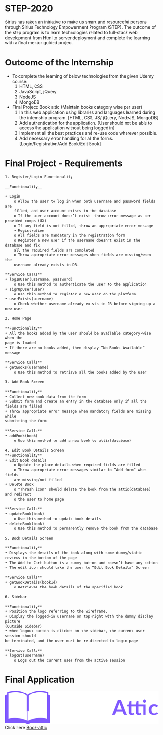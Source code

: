 # STEP-2020

Sirius has taken an initiative to make us smart and resourceful persons through Sirius Technology Empowerment Program (STEP). The outcome of the step program is to learn technologies related to full-stack web development from Html to server deployment and complete the learning with a final mentor guided project.

# Outcome of the Internship

- To complete the learning of below technologies from the given Udemy course:
  1. HTML, CSS
  2. JavaScript, jQuery
  3. NodeJS
  4. MongoDB
- Final Project: Book attic (Maintain books category wise per user)
  1. In this web application using libraries and languages learned during the internship program. [HTML, CSS, JS/ jQuery, NodeJS, MongoDB]
  2. Add authentication for the application. [User should not be able to access the application without being logged in]
  3. Implement all the best practices and re-use code wherever possible.
  4. Add necessary error handling for all the forms. [Login/Registration/Add Book/Edit Book]

# Final Project - Requirements

    1. Register/Login Functionality

    __Functionality__

    • Login
        o Allow the user to log in when both username and password fields are
        filled, and user account exists in the database
        o If the user account doesn’t exist, throw error message as per provided comps (UX)
        o If any field is not filled, throw an appropriate error message
        • Registration
        o All fields are mandatory in the registration form
        o Register a new user if the username doesn't exist in the database and fix
        all the required fields are completed
        o Throw appropriate error messages when fields are missing/when the
        username already exists in DB.

    **Service Calls**
    • logInUser(username, password)
        o Use this method to authenticate the user to the application
    • signUpUser(user)
        o Use this method to register a new user on the platform
    • userExists(username)
        o Check whether username already exists in DB before signing up a new user

    2. Home Page

    **Functionality**
    • All the books added by the user should be available category-wise when the
    page is loaded
    • If there are no books added, then display “No Books Available” message

    **Service Calls**
    • getBooks(username)
        o Use this method to retrieve all the books added by the user

    3. Add Book Screen

    **Functionality**
    • Collect new book data from the form
    • Submit form and create an entry in the database only if all the fields are filled
    • Throw appropriate error message when mandatory fields are missing while
    submitting the form

    **Service Calls**
    • addBook(book)
        o Use this method to add a new book to attic(database)

    4. Edit Book Details Screen
    **Functionality**
    • Edit Book details
        o Update the place details when required fields are filled
        o Throw appropriate error messages similar to “Add form” when fields
        are missing/not filled
    • Delete Book
        o "Thrash icon" should delete the book from the attic(database) and redirect
        o the user to home page

    **Service Calls**
    • updateBook(book)
        o Use this method to update book details
    • deleteBook(book)
        o Use this method to permanently remove the book from the database

    5. Book Details Screen

    **Functionality**
    • Displays the details of the book along with some dummy/static reviews in the bottom of the page
    • The Add to Cart button is a dummy button and doesn’t have any action
    • The edit icon should take the user to “Edit Book Details” Screen

    **Service Calls**
    • getBookDetails(bookId)
        o Retrieves the book details of the specified book

    6. Sidebar

    **Functionality**
    • Position the logo referring to the wireframe.
    • Display the logged-in username on top-right with the dummy display picture
    (Outside Sidebar)
    • When logout button is clicked on the sidebar, the current user session should
    be terminated, and the user must be re-directed to login page

    **Service Calls**
    • logout(username)
        o Logs out the current user from the active session

# Final Application

![image](public\images\logo.png)
Click here [Book-attic](http://book-attic.herokuapp.com/)
